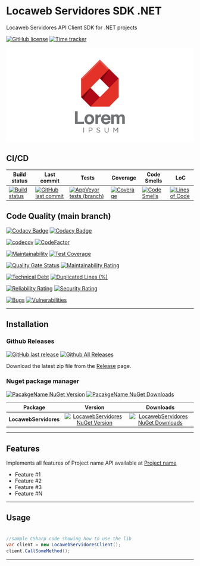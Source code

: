 # Locaweb Servidores SDK .NET

Locaweb Servidores API Client SDK for .NET projects

[![GitHub license](https://img.shields.io/github/license/guibranco/locaweb-servidores-sdk-dotnet)](https://github.com/guibranco/locaweb-servidores-sdk-dotnet)
[![Time tracker](https://wakatime.com/badge/github/guibranco/locaweb-servidores-sdk-dotnet.svg)](https://wakatime.com/badge/github/guibranco/locaweb-servidores-sdk-dotnet)

![Locaweb Servidores logo](logo.png)

## CI/CD

| Build status | Last commit | Tests | Coverage | Code Smells | LoC | 
|--------------|-------------|-------|-------|-------|-------|
| [![Build status](https://ci.appveyor.com/api/projects/status/3pwkldi9x4mwa7ke?svg=true)](https://ci.appveyor.com/project/guibranco/locaweb-servidores-sdk-dotnet) | [![GitHub last commit](https://img.shields.io/github/last-commit/guibranco/locaweb-servidores-sdk-dotnet/main)](https://github.com/guibranco/locaweb-servidores-sdk-dotnet) | [![AppVeyor tests (branch)](https://img.shields.io/appveyor/tests/guibranco/locaweb-servidores-sdk-dotnet/main?compact_message)](https://ci.appveyor.com/project/guibranco/locaweb-servidores-sdk-dotnet/branch/main/tests) | [![Coverage](https://sonarcloud.io/api/project_badges/measure?project=guibranco_locaweb-servidores-sdk-dotnet&metric=coverage&branch=main)](https://sonarcloud.io/dashboard?id=guibranco_locaweb-servidores-sdk-dotnet) | [![Code Smells](https://sonarcloud.io/api/project_badges/measure?project=guibranco_locaweb-servidores-sdk-dotnet&metric=code_smells&branch=main)](https://sonarcloud.io/dashboard?id=guibranco_locaweb-servidores-sdk-dotnet) | [![Lines of Code](https://sonarcloud.io/api/project_badges/measure?project=guibranco_locaweb-servidores-sdk-dotnet&metric=ncloc&branch=main)](https://sonarcloud.io/dashboard?id=guibranco_locaweb-servidores-sdk-dotnet) | 

## Code Quality (main branch)

[![Codacy Badge](https://app.codacy.com/project/badge/Grade/7bc92a4c7bf14fdd99c1286929794af6)](https://www.codacy.com/gh/guibranco/locaweb-servidores-sdk-dotnet/dashboard?utm_source=github.com&amp;utm_medium=referral&amp;utm_content=gguibranco/locaweb-servidores-sdk-dotnet&amp;utm_campaign=Badge_Grade)
[![Codacy Badge](https://app.codacy.com/project/badge/Coverage/7bc92a4c7bf14fdd99c1286929794af6)](https://www.codacy.com/gh/guibranco/locaweb-servidores-sdk-dotnet/dashboard?utm_source=github.com&utm_medium=referral&utm_content=guibranco/locaweb-servidores-sdk-dotnet&utm_campaign=Badge_Coverage)

[![codecov](https://codecov.io/gh/guibranco/locaweb-servidores-sdk-dotnet/branch/main/graph/badge.svg)](https://codecov.io/gh/guibranco/locaweb-servidores-sdk-dotnet)
[![CodeFactor](https://www.codefactor.io/repository/github/guibranco/locaweb-servidores-sdk-dotnet/badge)](https://www.codefactor.io/repository/github/guibranco/locaweb-servidores-sdk-dotnet)

[![Maintainability](https://api.codeclimate.com/v1/badges/a0c29372d68f39b77317/maintainability)](https://codeclimate.com/github/guibranco/locaweb-servidores-sdk-dotnet/maintainability)
[![Test Coverage](https://api.codeclimate.com/v1/badges/a0c29372d68f39b77317/test_coverage)](https://codeclimate.com/github/guibranco/locaweb-servidores-sdk-dotnet/test_coverage)

[![Quality Gate Status](https://sonarcloud.io/api/project_badges/measure?project=guibranco_locaweb-servidores-sdk-dotnet&metric=alert_status)](https://sonarcloud.io/dashboard?id=guibranco_locaweb-servidores-sdk-dotnet)
[![Maintainability Rating](https://sonarcloud.io/api/project_badges/measure?project=guibranco_locaweb-servidores-sdk-dotnet&metric=sqale_rating)](https://sonarcloud.io/dashboard?id=guibranco_locaweb-servidores-sdk-dotnet)

[![Technical Debt](https://sonarcloud.io/api/project_badges/measure?project=guibranco_locaweb-servidores-sdk-dotnet&metric=sqale_index)](https://sonarcloud.io/dashboard?id=guibranco_locaweb-servidores-sdk-dotnet)
[![Duplicated Lines (%)](https://sonarcloud.io/api/project_badges/measure?project=guibranco_locaweb-servidores-sdk-dotnet&metric=duplicated_lines_density)](https://sonarcloud.io/dashboard?id=guibranco_locaweb-servidores-sdk-dotnet)

[![Reliability Rating](https://sonarcloud.io/api/project_badges/measure?project=guibranco_locaweb-servidores-sdk-dotnet&metric=reliability_rating)](https://sonarcloud.io/dashboard?id=guibranco_locaweb-servidores-sdk-dotnet)
[![Security Rating](https://sonarcloud.io/api/project_badges/measure?project=guibranco_locaweb-servidores-sdk-dotnet&metric=security_rating)](https://sonarcloud.io/dashboard?id=guibranco_locaweb-servidores-sdk-dotnet)

[![Bugs](https://sonarcloud.io/api/project_badges/measure?project=guibranco_locaweb-servidores-sdk-dotnet&metric=bugs)](https://sonarcloud.io/dashboard?id=guibranco_locaweb-servidores-sdk-dotnet)
[![Vulnerabilities](https://sonarcloud.io/api/project_badges/measure?project=guibranco_locaweb-servidores-sdk-dotnet&metric=vulnerabilities)](https://sonarcloud.io/dashboard?id=guibranco_locaweb-servidores-sdk-dotnet)

---

## Installation

### Github Releases

[![GitHub last release](https://img.shields.io/github/release-date/guibranco/locaweb-servidores-sdk-dotnet.svg?style=flat)](https://github.com/guibranco/locaweb-servidores-sdk-dotnet) [![Github All Releases](https://img.shields.io/github/downloads/guibranco/locaweb-servidores-sdk-dotnet/total.svg?style=flat)](https://github.com/guibranco/locaweb-servidores-sdk-dotnet)

Download the latest zip file from the [Release](https://github.com/guibranco/locaweb-servidores-sdk-dotnet/releases) page.

### Nuget package manager

[![PacakgeName NuGet Version](https://img.shields.io/nuget/v/LocawebServidores.svg?style=flat)](https://www.nuget.org/packages/LocawebServidores/)
[![PacakgeName NuGet Downloads](https://img.shields.io/nuget/dt/LocawebServidores.svg?style=flat)](https://www.nuget.org/packages/LocawebServidores/)

| Package | Version | Downloads |
|------------------|:-------:|:-------:|
| **LocawebServidores** | [![LocawebServidores NuGet Version](https://img.shields.io/nuget/v/LocawebServidores.svg?style=flat)](https://www.nuget.org/packages/LocawebServidores/) | [![LocawebServidores NuGet Downloads](https://img.shields.io/nuget/dt/LocawebServidores.svg?style=flat)](https://www.nuget.org/packages/LocawebServidores/) |

---

## Features

Implements all features of Project name API available at [Project name](https://project.name.com/)

-  Feature #1
-  Feature #2
-  Feature #3
-  Feature #N

---

## Usage

```cs

//sample CSharp code showing how to use the lib
var client = new LocawebServidoresClient();
client.CallSomeMethod();

```

---
